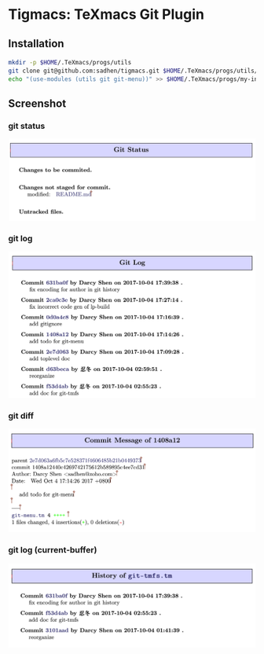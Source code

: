 # Tigmacs: TeXmacs Git Plugin

## Installation
``` bash
mkdir -p $HOME/.TeXmacs/progs/utils
git clone git@github.com:sadhen/tigmacs.git $HOME/.TeXmacs/progs/utils/git
echo "(use-modules (utils git git-menu))" >> $HOME/.TeXmacs/progs/my-init-texmacs.scm
```

## Screenshot
### git status
![](screenshots/git-status.png)
### git log
![](screenshots/git-log.png)
### git diff
![](screenshots/git-diff.png)
### git log (current-buffer)
![](screenshots/git-history.png)
